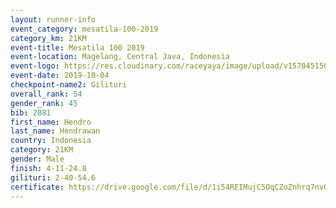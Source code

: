 ```yaml
---
layout: runner-info 
event_category: mesatila-100-2019 
category_km: 21KM 
event-title: Mesatila 100 2019 
event-location: Magelang, Central Java, Indonesia 
event-logo: https://res.cloudinary.com/raceyaya/image/upload/v1570451507/logo/mesastila100_jin7bl.jpg 
event-date: 2019-10-04 
checkpoint-name2: Gilituri 
overall_rank: 54
gender_rank: 45
bib: 2081
first_name: Hendro
last_name: Hendrawan
country: Indonesia
category: 21KM
gender: Male
finish: 4-11-24.8
gilituri: 2-40-54.6
certificate: https://drive.google.com/file/d/1i54REIMujC5OqCZoZnhrq7nvQxSJYwnJ/view?usp=sharing
---
```

